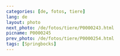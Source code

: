 ```yaml
---
categories: [de, fotos, tiere]
lang: de
layout: photo
next_photo: /de/fotos/tiere/P0000243.html
picname: P0000245
prev_photo: /de/fotos/tiere/P0000254.html
tags: [Springbocks]
---
```

